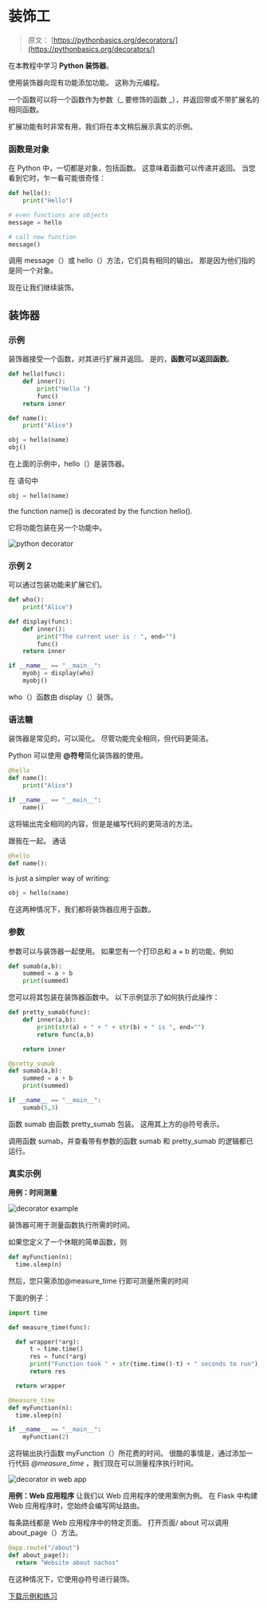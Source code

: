 # 装饰工

> 原文： [https://pythonbasics.org/decorators/](https://pythonbasics.org/decorators/)

在本教程中学习 **Python 装饰器**。

使用装饰器向现有功能添加功能。 这称为元编程。

一个函数可以将一个函数作为参数（_ 要修饰的函数 _），并返回带或不带扩展名的相同函数。

扩展功能有时非常有用，我们将在本文稍后展示真实的示例。



### 函数是对象

在 Python 中，一切都是对象，包括函数。 这意味着函数可以传递并返回。 当您看到它时，乍一看可能很奇怪：

```py
def hello():                                                                                                
    print("Hello")                                                                                          

# even functions are objects                                                                                
message = hello                                                                                             

# call new function                                                                                         
message()          

```

调用 message（）或 hello（）方法，它们具有相同的输出。 那是因为他们指的是同一个对象。

现在让我们继续装饰。

## 装饰器

### 示例

装饰器接受一个函数，对其进行扩展并返回。 是的，**函数可以返回函数**。

```py
def hello(func):                                                                                            
    def inner():                                                                                            
        print("Hello ")                                                                                     
        func()                                                                                              
    return inner                                                                                            

def name():                                                                                                 
    print("Alice")                                                                                          

obj = hello(name)                                                                                           
obj()          

```

在上面的示例中，hello（）是装饰器。

在
语句中

```py
obj = hello(name)          

```

the function name() is decorated by the function hello().

它将功能包装在另一个功能中。

![python decorator](img/57fb7912dc28c38162a13f0cba302365.jpg)

### 示例 2

可以通过包装功能来扩展它们。

```py
def who():                                                                                                  
    print("Alice")                                                                                          

def display(func):                                                                                          
    def inner():                                                                                            
        print("The current user is : ", end="")                                                             
        func()                                                                                              
    return inner                                                                                            

if __name__ == "__main__":                                                                                  
    myobj = display(who)                                                                                    
    myobj()       

```

who（）函数由 display（）装饰。

### 语法糖

装饰器是常见的，可以简化。 尽管功能完全相同，但代码更简洁。

Python 可以使用 **@符号**简化装饰器的使用。

```py
@hello                                                                                                      
def name():                                                                                                 
    print("Alice")                                                                                          

if __name__ == "__main__":                                                                                  
    name()                          

```

这将输出完全相同的内容，但是是编写代码的更简洁的方法。

跟我在一起。 通话

```py
@hello                                                                                                      
def name():   

```

is just a simpler way of writing:

```py
obj = hello(name)          

```

在这两种情况下，我们都将装饰器应用于函数。

### 参数

参数可以与装饰器一起使用。 如果您有一个打印总和 a + b 的功能，例如

```py
def sumab(a,b):                                                                                             
    summed = a + b                                                                                          
    print(summed)

```

您可以将其包装在装饰器函数中。
以下示例显示了如何执行此操作：

```py
def pretty_sumab(func):                                                                                     
    def inner(a,b):                                                                                         
        print(str(a) + " + " + str(b) + " is ", end="")                                                     
        return func(a,b)                                                                                    

    return inner                                                                                            

@pretty_sumab                                                                                               
def sumab(a,b):                                                                                             
    summed = a + b                                                                                          
    print(summed)                                                                                      

if __name__ == "__main__":                                                                                  
    sumab(5,3)             

```

函数 sumab 由函数 pretty_sumab 包装。 这用其上方的@符号表示。

调用函数 sumab，并查看带有参数的函数 sumab 和 pretty_sumab 的逻辑都已运行。

### 真实示例

**用例：时间测量**

![decorator example](img/8292ea0593c00b16347673105d653bcc.jpg)

装饰器可用于测量函数执行所需的时间。

如果您定义了一个休眠的简单函数，则

```py
def myFunction(n):                                                                                                        
  time.sleep(n)                                                                                                           

```

然后，您只需添加@measure_time 行即可测量所需的时间

下面的例子：

```py
import time                                                                                                               

def measure_time(func):                                                                                                   

  def wrapper(*arg):                                                                                                      
      t = time.time()                                                                                                     
      res = func(*arg)                                                                                                    
      print("Function took " + str(time.time()-t) + " seconds to run")                                                    
      return res                                                                                                          

  return wrapper                                                                                                          

@measure_time                                                                                                             
def myFunction(n):                                                                                                        
  time.sleep(n)                                                                                                           

if __name__ == "__main__":                                                                                                
    myFunction(2)      

```

这将输出执行函数 myFunction（）所花费的时间。 很酷的事情是，通过添加一行代码 _@measure_time_ ，我们现在可以测量程序执行时间。

![decorator in web app](img/5ec64e3c0ecbb2c70baadd00712318da.jpg)

**用例：Web 应用程序**
让我们以 Web 应用程序的使用案例为例。 在 Flask 中构建 Web 应用程序时，您始终会编写网址路由。

每条路线都是 Web 应用程序中的特定页面。
打开页面/ about 可以调用 about_page（）方法。

```py
@app.route("/about")
def about_page():
  return "Website about nachos"

```

在这种情况下，它使用@符号进行装饰。

[下载示例和练习](https://gum.co/dcsp)